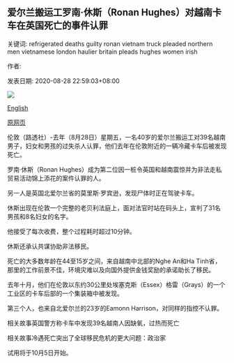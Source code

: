 ## 爱尔兰搬运工罗南·休斯（Ronan Hughes）对越南卡车在英国死亡的事件认罪

关键词: refrigerated deaths guilty ronan vietnam truck pleaded northern men vietnamese london haulier britain pleads hughes women irish

作者: 

发表日期: 2020-08-28 22:59:03+08:00

![](https://www.straitstimes.com/sites/default/files/styles/x_large/public/articles/2020/08/28/tl-britbodies-r-280820.jpg?itok=Jse6MDJx)

[English](Irish%20haulier%20Ronan%20Hughes%20pleads%20guilty%20over%20Vietnamese%20truck%20deaths%20in%20Britain.md)

[原网页](https://www.straitstimes.com/world/europe/irish-man-pleads-guilty-over-vietnamese-truck-deaths-in-uk)

伦敦（路透社）-去年（8月28日）星期五，一名40岁的爱尔兰搬运工对39名越南男子，妇女和男孩的过失杀人认罪，他们去年在伦敦附近的一辆冷藏卡车后被发现死亡。

罗南·休斯（Ronan Hughes）成为第二位因一桩令英国和越南震惊并为非法走私贸易活动锦上添花的案件认罪的人。

另一人是英国北爱尔兰省的莫里斯·罗宾逊，发现尸体时正在驾驶卡车。

休斯出现在伦敦一个完整的老贝利法庭上，面对法官时站在码头上，宣判了31名男孩和8名妇女的名字。

他接受了每次收费，整个过程耗时超过10分钟。

休斯还承认共谋协助非法移民。

死亡的大多数年龄在44至15岁之间，来自越南中北部的Nghe An和Ha Tinh省，那里的工作前景不佳，环境灾难以及向国外提供金钱奖励的承诺助长了移民。

去年十月，他们在伦敦以东约30公里处埃塞克斯（Essex）格雷（Grays）的一个工业区的卡车后部的一个集装箱中被发现。

第三个人，也来自北爱尔兰的23岁的Eamonn Harrison，对同样的指控不认罪。

相关故事英国警方称卡车中发现39名越南人因缺氧，过热而死亡

相关故事冷遇死亡突出了全球移民危机的更大问题：政治家

试用将于10月5日开始。